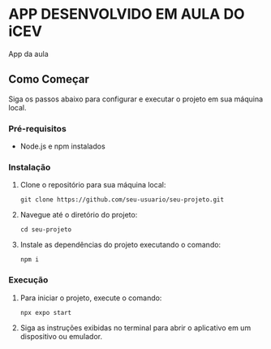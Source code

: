 # APP DESENVOLVIDO EM AULA DO iCEV

App da aula

## Como Começar

Siga os passos abaixo para configurar e executar o projeto em sua máquina local.

### Pré-requisitos

- Node.js e npm instalados

### Instalação

1. Clone o repositório para sua máquina local:
   ```
   git clone https://github.com/seu-usuario/seu-projeto.git
   ```

2. Navegue até o diretório do projeto:
   ```
   cd seu-projeto
   ```

3. Instale as dependências do projeto executando o comando:
   ```
   npm i
   ```

### Execução

1. Para iniciar o projeto, execute o comando:
   ```
   npx expo start
   ```

2. Siga as instruções exibidas no terminal para abrir o aplicativo em um dispositivo ou emulador.
